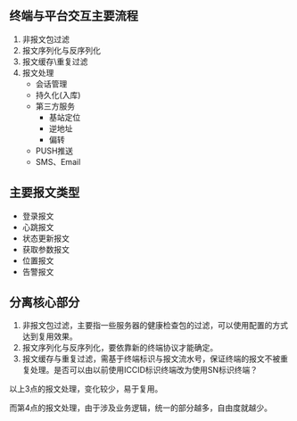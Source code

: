 ## 终端与平台交互主要流程
1. 非报文包过滤
1. 报文序列化与反序列化
1. 报文缓存\重复过滤
1. 报文处理
	* 会话管理
	* 持久化(入库)
	* 第三方服务
		* 基站定位
		* 逆地址
		* 偏转
	* PUSH推送
	* SMS、Email

## 主要报文类型
* 登录报文
* 心跳报文
* 状态更新报文
* 获取参数报文
* 位置报文
* 告警报文

## 分离核心部分

1. 非报文包过滤，主要指一些服务器的健康检查包的过滤，可以使用配置的方式达到复用效果。
2. 报文序列化与反序列化，要依靠新的终端协议才能确定。
3. 报文缓存与重复过滤，需基于终端标识与报文流水号，保证终端的报文不被重复处理。是否可以由以前使用ICCID标识终端改为使用SN标识终端？

以上3点的报文处理，变化较少，易于复用。

而第4点的报文处理，由于涉及业务逻辑，统一的部分越多，自由度就越少。